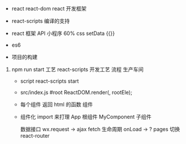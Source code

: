 - react react-dom react 开发框架
- react-scripts 编译的支持


- react 框架 API 小程序 60%
    css setData {{}}
- es6
- 项目的构建

1. npm run start 工艺
    react-scripts 开发工艺 流程 生产车间
    - script react-scripts start
    - src/index.js #root ReactDOM.render(<App/>, rootEle);
    - 每个组件 返回 html 的函数 组件
    - 组件化
        import 来打理
        App 根组件
        MyComponent 子组件

        数据接口 wx.request -> ajax fetch
        生命周期 onLoad -> ?
        pages 切换 react-router